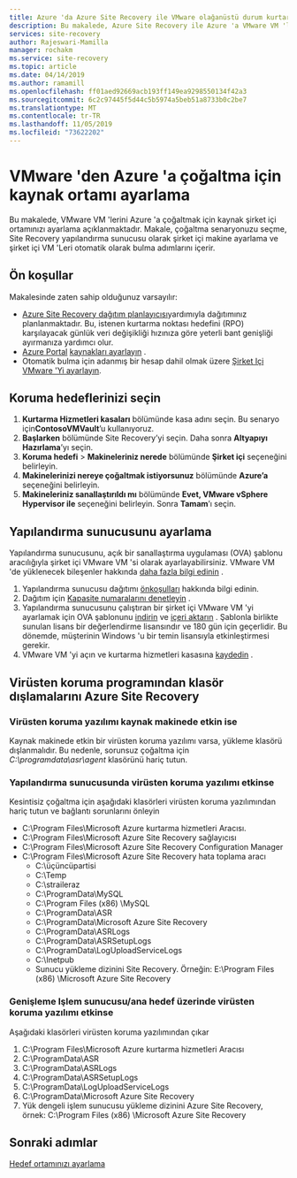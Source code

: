 ```yaml
---
title: Azure 'da Azure Site Recovery ile VMware olağanüstü durum kurtarma için kaynak ayarları ayarlama
description: Bu makalede, Azure Site Recovery ile Azure 'a VMware VM 'lerini çoğaltmak için şirket içi ortamınızın nasıl ayarlanacağı açıklanır.
services: site-recovery
author: Rajeswari-Mamilla
manager: rochakm
ms.service: site-recovery
ms.topic: article
ms.date: 04/14/2019
ms.author: ramamill
ms.openlocfilehash: ff01aed92669acb193ff149ea9298550134f42a3
ms.sourcegitcommit: 6c2c97445f5d44c5b5974a5beb51a8733b0c2be7
ms.translationtype: MT
ms.contentlocale: tr-TR
ms.lasthandoff: 11/05/2019
ms.locfileid: "73622202"
---
```

# <a name="set-up-the-source-environment-for-vmware-to-azure-replication"></a>VMware 'den Azure 'a çoğaltma için kaynak ortamı ayarlama

Bu makalede, VMware VM 'lerini Azure 'a çoğaltmak için kaynak şirket içi ortamınızı ayarlama açıklanmaktadır. Makale, çoğaltma senaryonuzu seçme, Site Recovery yapılandırma sunucusu olarak şirket içi makine ayarlama ve şirket içi VM 'Leri otomatik olarak bulma adımlarını içerir.

## <a name="prerequisites"></a>Ön koşullar

Makalesinde zaten sahip olduğunuz varsayılır:

- [Azure Site Recovery dağıtım planlayıcısı](site-recovery-deployment-planner.md)yardımıyla dağıtımınız planlanmaktadır. Bu, istenen kurtarma noktası hedefini (RPO) karşılayacak günlük veri değişikliği hızınıza göre yeterli bant genişliği ayırmanıza yardımcı olur.
- [Azure Portal](https://portal.azure.com) [kaynakları ayarlayın](tutorial-prepare-azure.md) .
- Otomatik bulma için adanmış bir hesap dahil olmak üzere [Şirket Içi VMware 'Yi ayarlayın](vmware-azure-tutorial-prepare-on-premises.md).

## <a name="choose-your-protection-goals"></a>Koruma hedeflerinizi seçin

1. **Kurtarma Hizmetleri kasaları** bölümünde kasa adını seçin. Bu senaryo için**ContosoVMVault**’u kullanıyoruz.
2. **Başlarken** bölümünde Site Recovery’yi seçin. Daha sonra **Altyapıyı Hazırlama**’yı seçin.
3. **Koruma hedefi** > **Makineleriniz nerede** bölümünde **Şirket içi** seçeneğini belirleyin.
4. **Makinelerinizi nereye çoğaltmak istiyorsunuz** bölümünde **Azure’a** seçeneğini belirleyin.
5. **Makineleriniz sanallaştırıldı mı** bölümünde **Evet, VMware vSphere Hypervisor ile** seçeneğini belirleyin. Sonra **Tamam**’ı seçin.

## <a name="set-up-the-configuration-server"></a>Yapılandırma sunucusunu ayarlama

Yapılandırma sunucusunu, açık bir sanallaştırma uygulaması (OVA) şablonu aracılığıyla şirket içi VMware VM 'si olarak ayarlayabilirsiniz. VMware VM 'de yüklenecek bileşenler hakkında [daha fazla bilgi edinin](concepts-vmware-to-azure-architecture.md) .

1. Yapılandırma sunucusu dağıtımı [önkoşulları](vmware-azure-deploy-configuration-server.md#prerequisites) hakkında bilgi edinin.
2. Dağıtım için [Kapasite numaralarını denetleyin](vmware-azure-deploy-configuration-server.md#sizing-and-capacity-requirements) .
3. Yapılandırma sunucusunu çalıştıran bir şirket içi VMware VM 'yi ayarlamak için OVA şablonunu [indirin](vmware-azure-deploy-configuration-server.md#download-the-template) ve [içeri aktarın](vmware-azure-deploy-configuration-server.md#import-the-template-in-vmware) . Şablonla birlikte sunulan lisans bir değerlendirme lisansındır ve 180 gün için geçerlidir. Bu dönemde, müşterinin Windows 'u bir temin lisansıyla etkinleştirmesi gerekir.
4. VMware VM 'yi açın ve kurtarma hizmetleri kasasına [kaydedin](vmware-azure-deploy-configuration-server.md#register-the-configuration-server-with-azure-site-recovery-services) .

## <a name="azure-site-recovery-folder-exclusions-from-antivirus-program"></a>Virüsten koruma programından klasör dışlamalarını Azure Site Recovery

### <a name="if-antivirus-software-is-active-on-source-machine"></a>Virüsten koruma yazılımı kaynak makinede etkin ise

Kaynak makinede etkin bir virüsten koruma yazılımı varsa, yükleme klasörü dışlanmalıdır. Bu nedenle, sorunsuz çoğaltma için *C:\programdata\asr\agent* klasörünü hariç tutun.

### <a name="if-antivirus-software-is-active-on-configuration-server"></a>Yapılandırma sunucusunda virüsten koruma yazılımı etkinse

Kesintisiz çoğaltma için aşağıdaki klasörleri virüsten koruma yazılımından hariç tutun ve bağlantı sorunlarını önleyin

- C:\Program Files\Microsoft Azure kurtarma hizmetleri Aracısı.
- C:\Program Files\Microsoft Azure Site Recovery sağlayıcısı
- C:\Program Files\Microsoft Azure Site Recovery Configuration Manager 
- C:\Program Files\Microsoft Azure Site Recovery hata toplama aracı 
  - C:\üçüncüpartisi
  - C:\Temp
  - C:\straileraz
  - C:\ProgramData\MySQL
  - C:\Program Files (x86) \MySQL
  - C:\ProgramData\ASR
  - C:\ProgramData\Microsoft Azure Site Recovery
  - C:\ProgramData\ASRLogs
  - C:\ProgramData\ASRSetupLogs
  - C:\ProgramData\LogUploadServiceLogs
  - C:\Inetpub
  - Sunucu yükleme dizinini Site Recovery. Örneğin: E:\Program Files (x86) \Microsoft Azure Site Recovery

### <a name="if-antivirus-software-is-active-on-scale-out-process-servermaster-target"></a>Genişleme Işlem sunucusu/ana hedef üzerinde virüsten koruma yazılımı etkinse

Aşağıdaki klasörleri virüsten koruma yazılımından çıkar

1. C:\Program Files\Microsoft Azure kurtarma hizmetleri Aracısı
2. C:\ProgramData\ASR
3. C:\ProgramData\ASRLogs
4. C:\ProgramData\ASRSetupLogs
5. C:\ProgramData\LogUploadServiceLogs
6. C:\ProgramData\Microsoft Azure Site Recovery
7. Yük dengeli işlem sunucusu yükleme dizinini Azure Site Recovery, örnek: C:\Program Files (x86) \Microsoft Azure Site Recovery


## <a name="next-steps"></a>Sonraki adımlar
[Hedef ortamınızı ayarlama](./vmware-azure-set-up-target.md) 
